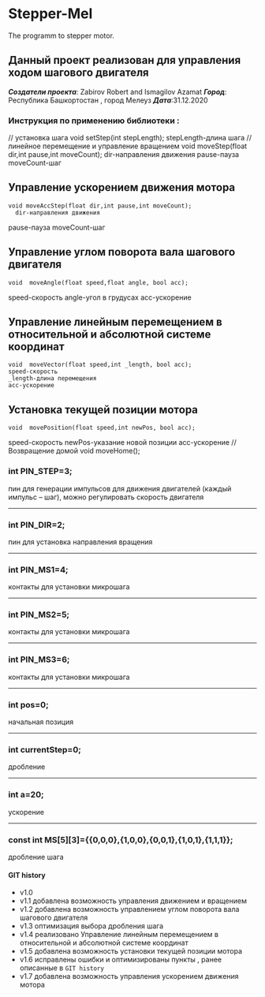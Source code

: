 # Stepper-Mel
The programm to stepper motor.
## Данный проект реализован для управления ходом шагового двигателя 
***Создатели проекта***: Zabirov Robert and Ismagilov Azamat
***Город***: Республика Башкортостан , город Мелеуз
***Дата***:31.12.2020
 
### Инструкция по применению библиотеки :
// установка шага
void setStep(int stepLength); 
stepLength-длина шага 
//   линейное перемещение и управление вращением
	void  moveStep(float dir,int pause,int moveCount); 
   dir-направления движения 
   pause-пауза
   moveCount-шаг
   
   
  ## Управление ускорением движения мотора
	void moveAccStep(float dir,int pause,int moveCount);
      dir-направления движения 
   pause-пауза
   moveCount-шаг
   
   
  ## Управление углом поворота вала шагового двигателя
	void  moveAngle(float speed,float angle, bool acc); 
   speed-скорость 
   angle-угол в грудусах
   acc-ускорение
   
   ## Управление линейным перемещением в относительной и абсолютной системе координат
	void  moveVector(float speed,int _length, bool acc); 
    speed-скорость 
    _length-длина перемещения 
    acc-ускорение
    
    
   
   ## Установка текущей позиции мотора
	void  movePosition(float speed,int newPos, bool acc); 
   speed-скорость 
   newPos-указание новой позиции 
   acc-ускорение
   // Возвращение домой 
	  void   moveHome();
   
   
   
 ### int PIN_STEP=3; 
 пин для генерации импульсов для движения двигателей (каждый импульс – шаг), можно регулировать скорость двигателя
 ***
 ### int PIN_DIR=2; 
 пин  для установка направления  вращения
 ***
 ### int PIN_MS1=4; 
 контакты для установки микрошага
 ***
 ### int PIN_MS2=5; 
 контакты для установки микрошага
 ***
 ### int PIN_MS3=6; 
 контакты для установки микрошага 
 ***
 ### int pos=0;  
 начальная позиция 
 ***
 ### int currentStep=0; 
 дробление
 ***
 ### int a=20; 
 ускорение 
 ***
 ### const int MS[5][3]={{0,0,0},{1,0,0},{0,0,1},{1,0,1},{1,1,1}};	
 дробление шага 

#### GIT history
* v1.0
* v1.1 добавлена возможность управления движением и вращением 
* v1.2 добавлена возможность управлением углом поворота вала шагового двигателя
* v1.3 оптимизация выбора дробления шага
* v1.4 реализовано Управление линейным перемещением в относительной и абсолютной системе координат
* v1.5 добавлена возможность установки текущей позиции мотора 
* v1.6 исправлены ошибки и оптимизированы пункты , ранее описанные в `GIT history`
* v1.7 добавлена возможность управления ускорением движения мотора 


